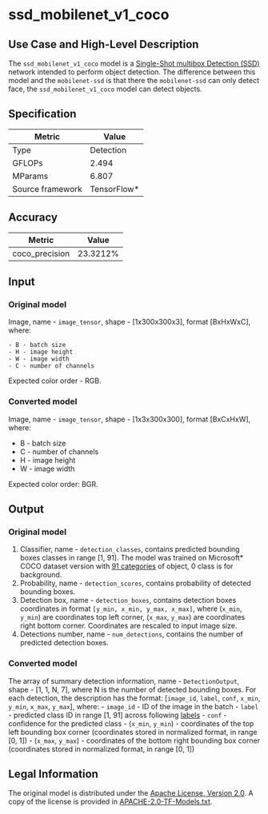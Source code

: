 # ssd_mobilenet_v1_coco

## Use Case and High-Level Description

The `ssd_mobilenet_v1_coco` model is a [Single-Shot multibox Detection (SSD)](https://arxiv.org/abs/1801.04381) network intended to perform object detection. The difference between this model and the `mobilenet-ssd` is that there the `mobilenet-ssd` can only detect face, the `ssd_mobilenet_v1_coco` model can detect objects.

## Specification

| Metric            | Value         |
|-------------------|---------------|
| Type              | Detection     |
| GFLOPs            | 2.494         |
| MParams           | 6.807         |
| Source framework  | TensorFlow\*  |

## Accuracy

| Metric | Value |
| ------ | ----- |
| coco_precision | 23.3212%|

## Input

### Original model

Image, name - `image_tensor`, shape - [1x300x300x3], format [BxHxWxC],
   where:

    - B - batch size
    - H - image height
    - W - image width
    - C - number of channels

   Expected color order - RGB.

### Converted model

Image, name - `image_tensor`, shape - [1x3x300x300], format [BxCxHxW],
where:

   - B - batch size
   - C - number of channels
   - H - image height
   - W - image width

Expected color order: BGR.

## Output

### Original model

1. Classifier, name - `detection_classes`, contains predicted bounding boxes classes in range [1, 91]. The model was trained on Microsoft\* COCO dataset version with [91 categories](../../../data/dataset_classes/coco_91cl_bkgr.txt) of object, 0 class is for background.
2. Probability, name - `detection_scores`, contains probability of detected bounding boxes.
3. Detection box, name - `detection_boxes`, contains detection boxes coordinates in format `[y_min, x_min, y_max, x_max]`, where (`x_min`, `y_min`)  are coordinates top left corner, (`x_max`, `y_max`) are coordinates right bottom corner. Coordinates are rescaled to input image size.
4. Detections number, name - `num_detections`, contains the number of predicted detection boxes.

### Converted model

The array of summary detection information, name - `DetectionOutput`, shape - [1, 1, N, 7], where N is the number of detected
bounding boxes. For each detection, the description has the format:
[`image_id`, `label`, `conf`, `x_min`, `y_min`, `x_max`, `y_max`],
    where:
    - `image_id` - ID of the image in the batch
    - `label` - predicted class ID in range [1, 91] across following [labels](../../../data/dataset_classes/coco_91cl_bkgr.txt)
    - `conf` - confidence for the predicted class
    - (`x_min`, `y_min`) - coordinates of the top left bounding box corner (coordinates stored in normalized format, in range [0, 1])
    - (`x_max`, `y_max`) - coordinates of the bottom right bounding box corner  (coordinates stored in normalized format, in range [0, 1])

## Legal Information

The original model is distributed under the
[Apache License, Version 2.0](https://raw.githubusercontent.com/tensorflow/models/master/LICENSE).
A copy of the license is provided in [APACHE-2.0-TF-Models.txt](../licenses/APACHE-2.0-TF-Models.txt).
